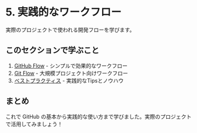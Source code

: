 # 5. 実践的なワークフロー

実際のプロジェクトで使われる開発フローを学びます。

## このセクションで学ぶこと

1. [GitHub Flow](./github-flow.md) - シンプルで効果的なワークフロー
2. [Git Flow](./git-flow.md) - 大規模プロジェクト向けワークフロー
3. [ベストプラクティス](./best-practices.md) - 実践的なTipsとノウハウ

## まとめ

これで GitHub の基本から実践的な使い方まで学びました。実際のプロジェクトで活用してみましょう！
